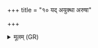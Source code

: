 +++
title = "१० यद् अयुक्था अरुषा"

+++
<details><summary>मूलम् (GR)</summary>

यद् अयुक्था अरुषा रोहिता रथे  
वातजूता वृषभस्येव ते रवः ।  
आद् इन्वसि वनिनो धूमकेतुना-  
-अग्ने (…) ॥ +++(see 1d)+++
</details>